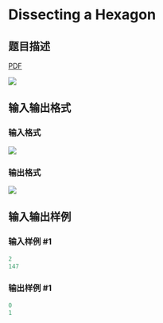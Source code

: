 # Dissecting a Hexagon

## 题目描述

[problemUrl]: https://uva.onlinejudge.org/index.php?option=com_onlinejudge&Itemid=8&category=24&page=show_problem&problem=2273

[PDF](https://uva.onlinejudge.org/external/112/p11298.pdf)

![](https://cdn.luogu.com.cn/upload/vjudge_pic/UVA11298/a6167c6873821c184ed81ab92bca712e5fdaafd4.png)

## 输入输出格式

### 输入格式

![](https://cdn.luogu.com.cn/upload/vjudge_pic/UVA11298/dfcf4c0c3d4b8229eabc788c43d5510fd38ec699.png)

### 输出格式

![](https://cdn.luogu.com.cn/upload/vjudge_pic/UVA11298/741943e7600a5c66db9cb31508f2e6b1c781e5e4.png)

## 输入输出样例

### 输入样例 #1

```cpp
2
147
```


### 输出样例 #1

```cpp
0
1
```


